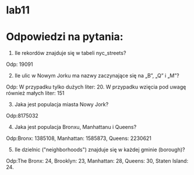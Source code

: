 # lab11

# Odpowiedzi na pytania:

1. Ile rekordów znajduje się w tabeli nyc_streets?

Odp: 19091


2. Ile ulic w Nowym Jorku ma nazwy zaczynające się na „B”, „Q” i „M”?

Odp: W przypadku tylko dużych liter: 20. W przypadku wzięcia pod uwagę również małych liter: 151


3. Jaka jest populacja miasta Nowy Jork?

Odp:8175032


4. Jaka jest populacja Bronxu, Manhattanu i Queens?

Odp:Bronx: 1385108, Manhattan: 1585873, Queens: 2230621


5. Ile dzielnic ("neighborhoods") znajduje się w każdej gminie (borough)?

Odp:The Bronx: 24, Brooklyn: 23, Manhattan: 28, Queens: 30, Staten Island: 24.
